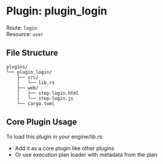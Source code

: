 # Plugin: plugin_login

Route: `login`  
Resource: `user`

## File Structure

```
plugins/
└── plugin_login/
    ├── src/
    │   └── lib.rs
    ├── web/
    │   ├── step-login.html
    │   └── step-login.js
    └── Cargo.toml
```

## Core Plugin Usage

To load this plugin in your engine/lib.rs:
- Add it as a core plugin like other plugins
- Or use execution plan loader with metadata from the plan

